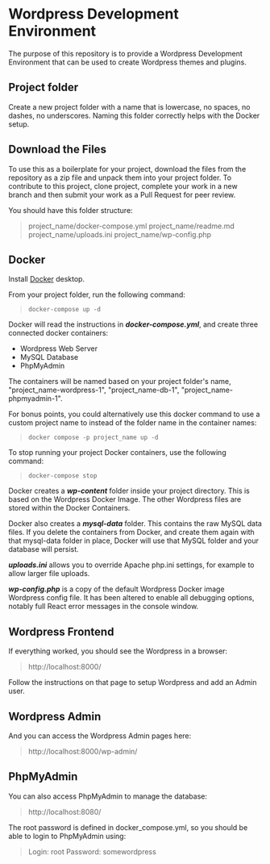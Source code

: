 
# Wordpress Development Environment

The purpose of this repository is to provide a Wordpress Development Environment that can be used to create Wordpress themes and plugins.

##  Project folder
Create a new project folder with a name that is lowercase, no spaces, no dashes, no underscores.  Naming this folder correctly helps with the Docker setup.  

## Download the Files
To use this as a boilerplate for your project, download the files from the repository as a zip file and unpack them into your project folder. To contribute to this project, clone project, complete your work in a new branch and then submit your work as a Pull Request for peer review.

You should have this folder structure:
>project_name/docker-compose.yml
>project_name/readme.md
>project_name/uploads.ini
>project_name/wp-config.php


## Docker
Install [Docker](https://docs.docker.com/get-docker/) desktop. 

From your project folder, run the following command: 
>`docker-compose up -d`

Docker will read the instructions in ***docker-compose.yml***, and create three connected docker containers:
- Wordpress Web Server
- MySQL Database
- PhpMyAdmin 

The containers will be named based on your project folder's name, "project_name-wordpress-1", "project_name-db-1", "project_name-phpmyadmin-1". 

For bonus points, you could alternatively use this docker command to use a custom project name to instead of the folder name in the container names:
>`docker compose -p project_name up -d`

To stop running your project Docker containers, use the following command:
>`docker-compose stop`

Docker creates a ***wp-content*** folder inside your project directory. This is based on the Wordpress Docker Image.  The other Wordpress files are stored within the Docker Containers.

Docker also creates a ***mysql-data*** folder.  This contains the raw MySQL data files.  If you delete the containers from Docker, and create them again with that mysql-data folder in place, Docker will use that MySQL folder and your database will persist.

***uploads.ini*** allows you to override Apache php.ini settings, for example to allow larger file uploads. 

***wp-config.php*** is a copy of the default Wordpress Docker image Wordpress config file.  It has been altered to enable all debugging options, notably full React error messages in the console window.  

## Wordpress Frontend
If everything worked, you should see the Wordpress in a browser:
> http://localhost:8000/

Follow the instructions on that page to setup Wordpress and add an Admin user.

## Wordpress Admin
And you can access the Wordpress Admin pages here:
> http://localhost:8000/wp-admin/


## PhpMyAdmin
You can also access PhpMyAdmin to manage the database:
> http://localhost:8080/

The root password is defined in docker_compose.yml, so you should be able to login to PhpMyAdmin using:
> Login: root
> Password: somewordpress